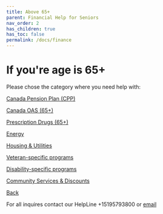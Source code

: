 ```yaml
---
title: Above 65+
parent: Financial Help for Seniors
nav_order: 2
has_children: true
has_toc: false
permalink: /docs/finance
---
```


# If you're age is 65+ 
Please chose the category where you need help with:

[Canada Pension Plan (CPP)](./CPPa65.md)

[Canada OAS (65+)](./COASa65.html)

[Prescription Drugs (65+)](./pdrugsa65.html)

[Energy](./energy.html)

[Housing & Utilities](./housing.html)

[Veteran-specific programs](./veteran.html)

[Disability-specific programs](./disability.html)

[Community Services & Discounts](./commservice.html)


[Back](./index.html)

For all inquires contact our HelpLine +15195793800 or [email](mailto:info@waterlooregion.org)
